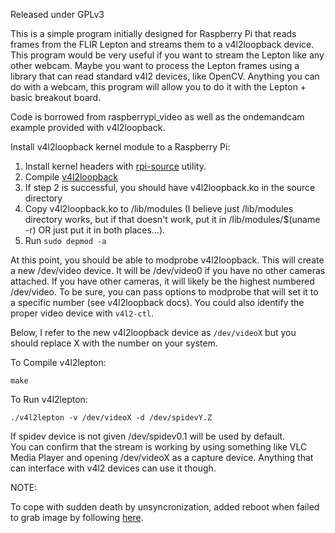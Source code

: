 Released under GPLv3

This is a simple program initially designed for Raspberry Pi that reads frames from the FLIR Lepton and streams them to a v4l2loopback device. This program would be very useful if you want to stream the Lepton like any other webcam. Maybe you want to process the Lepton frames using a library that can read standard v4l2 devices, like OpenCV. Anything you can do with a webcam, this program will allow you to do it with the Lepton + basic breakout board.

Code is borrowed from raspberrypi_video as well as the ondemandcam example provided with v4l2loopback.

Install v4l2loopback kernel module to a Raspberry Pi:

1. Install kernel headers with [rpi-source](https://github.com/notro/rpi-source) utility.
2. Compile [v4l2loopback](https://github.com/umlaeute/v4l2loopback)
3. If step 2 is successful, you should have v4l2loopback.ko in the source directory
4. Copy v4l2loopback.ko to /lib/modules (I believe just /lib/modules directory works, but if that doesn't work, put it in /lib/modules/$(uname -r) OR just put it in both places...).
5. Run `sudo depmod -a`

At this point, you should be able to modprobe v4l2loopback. This will create a new /dev/video device. It will be /dev/video0 if you have no other cameras attached. If you have other cameras, it will likely be the highest numbered /dev/video. To be sure, you can pass options to modprobe that will set it to a specific number (see v4l2loopback docs). You could also identify the proper video device with `v4l2-ctl`. 

Below, I refer to the new v4l2loopback device as `/dev/videoX` but you should replace X with the number on your system.

To Compile v4l2lepton:
    
    make
    

To Run v4l2lepton:

    ./v4l2lepton -v /dev/videoX -d /dev/spidevY.Z

If spidev device is not given /dev/spidev0.1 will be used by default.  
You can confirm that the stream is working by using something like VLC Media Player and opening /dev/videoX as a capture device. Anything that can interface with v4l2 devices can use it though.


NOTE:

To cope with sudden death by unsyncronization, added reboot when failed to grab image by following [here](http://ylb.jp/Tech/LeptonOnRasPiZero/).
